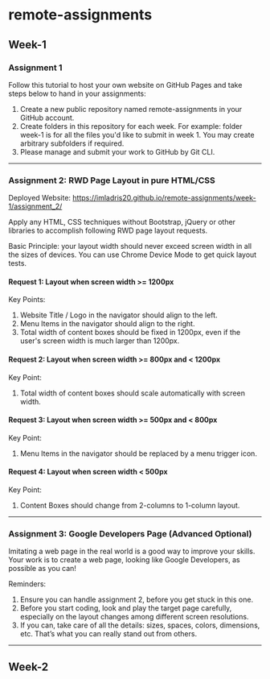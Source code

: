 # remote-assignments

## Week-1

### Assignment 1
Follow this tutorial to host your own website on GitHub Pages and take steps below to hand
in your assignments:
1. Create a new public repository named remote-assignments in your GitHub account.
2. Create folders in this repository for each week. For example: folder week-1 is for all
the files you'd like to submit in week 1. You may create arbitrary subfolders if
required.
3. Please manage and submit your work to GitHub by Git CLI.

---

### Assignment 2: RWD Page Layout in pure HTML/CSS
Deployed Website: https://imladris20.github.io/remote-assignments/week-1/assignment_2/

Apply any HTML, CSS techniques without Bootstrap, jQuery or other libraries to accomplish
following RWD page layout requests.

Basic Principle: your layout width should never exceed screen width in all the sizes of
devices. You can use Chrome Device Mode to get quick layout tests.

#### Request 1: Layout when screen width >= 1200px
Key Points:
1. Website Title / Logo in the navigator should align to the left.
2. Menu Items in the navigator should align to the right.
3. Total width of content boxes should be fixed in 1200px, even if the user's screen
width is much larger than 1200px.

#### Request 2: Layout when screen width >= 800px and < 1200px
Key Point:
1. Total width of content boxes should scale automatically with screen width.

#### Request 3: Layout when screen width >= 500px and < 800px
Key Point:
1. Menu Items in the navigator should be replaced by a menu trigger icon.

#### Request 4: Layout when screen width < 500px
Key Point:
1. Content Boxes should change from 2-columns to 1-column layout.

---

### Assignment 3: Google Developers Page (Advanced Optional)
Imitating a web page in the real world is a good way to improve your skills. Your work is to
create a web page, looking like Google Developers, as possible as you can!

Reminders:
1. Ensure you can handle assignment 2, before you get stuck in this one.
2. Before you start coding, look and play the target page carefully, especially on the
layout changes among different screen resolutions.
3. If you can, take care of all the details: sizes, spaces, colors, dimensions, etc. That’s
what you can really stand out from others.

---

## Week-2
